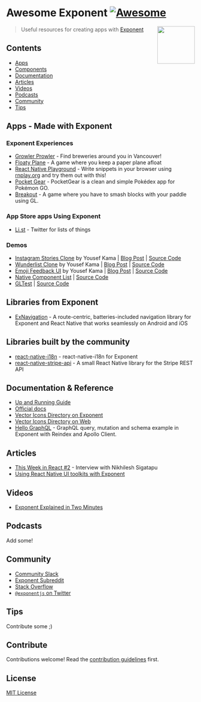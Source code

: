 # Awesome Exponent [![Awesome](https://cdn.rawgit.com/sindresorhus/awesome/d7305f38d29fed78fa85652e3a63e154dd8e8829/media/badge.svg)](https://github.com/sindresorhus/awesome)

[<img src="https://d3lwq5rlu14cro.cloudfront.net/v1/AQ5jDS5SYyUkapWWEviV.png" align="right" width="100">](https://getexponent.com/)

> Useful resources for creating apps with [Exponent](https://getexponent.com/)

## Contents

- [Apps](#apps)
- [Components](#components)
- [Documentation](#documentation)
- [Articles](#articles)
- [Videos](#videos)
- [Podcasts](#podcasts)
- [Community](#community)
- [Tips](#tips)

## Apps - Made with Exponent

### Exponent Experiences

- [Growler Prowler](https://getexponent.com/@community/growler-prowler) - Find breweries around you in Vancouver!
- [Floaty Plane](https://getexponent.com/@exponent/floatyplane) - A game where you keep a paper plane afloat
- [React Native Playground](https://getexponent.com/@rnplay/rnplay) - Write snippets in your browser using [rnplay.org](https://rnplay.org/) and try them out with this!
- [Pocket Gear](https://getexponent.com/@rncommunity/pocketgear) - PocketGear is a clean and simple Pokédex app for Pokémon GO.
- [Breakout](https://getexponent.com/@community/breakout) - A game where you have to smash blocks with your paddle using GL.

### App Store apps Using Exponent

- [Li.st](https://li.st/) - Twitter for lists of things

### Demos

- [Instagram Stories Clone](https://getexponent.com/@mastermo/instagram-stories) by Yousef Kama | [Blog Post](https://medium.com/@yousefkama/building-instagram-stories-d14763682e98#.gn2ujtrup) | [Source Code](https://github.com/mastermoo/rn-instagram-stories)
- [Wunderlist Clone](https://getexponent.com/@mastermo/wunderlist) by Yousef Kama | [Blog Post](https://medium.com/@yousefkama/react-native-ui-challenge-2-be24f72e6a68#.ibqyza95w) | [Source Code](https://github.com/mastermoo/rn-wunderlist)
- [Emoji Feedback UI](https://getexponent.com/@community/emoji-feedback) by Yousef Kama | [Blog Post](https://medium.com/@yousefkama/react-native-ui-challenge-1-42db390905c#.apx950akw) | [Source Code](https://github.com/mastermoo/rn-emoji-feedback)
- [Native Component List](https://getexponent.com/@community/native-component-list) | [Source Code](https://github.com/exponentjs/native-component-list)
- [GLTest](https://getexponent.com/@community/gl-test) | [Source Code](http://github.com/exponentjs/gl-test)


## Libraries from Exponent

- [ExNavigation](https://github.com/exponentjs/ex-navigation) - A route-centric, batteries-included navigation library for Exponent and React Native that works seamlessly on Android and iOS

## Libraries built by the community

- [react-native-i18n](https://github.com/xcarpentier/react-native-i18n) - react-native-i18n for Exponent
- [react-native-stripe-api](https://github.com/xcarpentier/react-native-stripe-api) - A small React Native library for the Stripe REST API

## Documentation & Reference

- [Up and Running Guide](http://electron.atom.io/docs/tutorial/quick-start/)
- [Official docs](https://docs.getexponent.com/)
- [Vector Icons Directory on Exponent](https://getexponent.com/@ccheever/vector-icon-showcase)
- [Vector Icons Directory on Web](https://exponentjs.github.io/vector-icons/)
- [Hello GraphQL](https://github.com/exponentjs/hello-graphql) - GraphQL query, mutation and schema example in Exponent with Reindex and Apollo Client.

## Articles

- [This Week in React #2](https://thisweekinreact.com/this-week-in-react-2-74c7bd260cb4#.9d5v94k74) - Interview with Nikhilesh Sigatapu
- [Using React Native UI toolkits with Exponent](https://blog.getexponent.com/using-react-native-ui-toolkits-with-exponent-3993434caf66)

## Videos

- [Exponent Explained in Two Minutes](https://www.youtube.com/watch?v=IQI9aUlouMI)

## Podcasts

Add some!

## Community

- [Community Slack](https://slack.exponentjs.com/)
- [Exponent Subreddit](https://www.reddit.com/r/exponent)
- [Stack Overflow](http://stackoverflow.com/questions/tagged/exponentjs)
- [`@exponentjs` on Twitter](https://twitter.com/exponentjs)

## Tips

Contribute some ;)


## Contribute

Contributions welcome! Read the [contribution guidelines](CONTRIBUTING.md) first.


## License

[MIT License](LICENSE)
